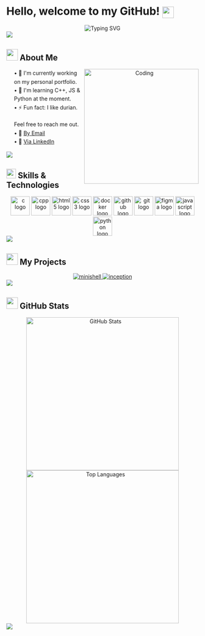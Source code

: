 # Hello, welcome to my GitHub! <img src="https://media.giphy.com/media/hvRJCLFzcasrR4ia7z/giphy.gif" width="30px" align="center">

<div align="center">
  <img src="https://readme-typing-svg.herokuapp.com?font=Fira+Code&pause=1000&color=F7F7F7&center=true&vCenter=true&width=435&lines=Full+Stack+Developer+In+Progress;Tech+Enthusiast;Continuous+Learner" alt="Typing SVG" />
</div>

<img src="https://user-images.githubusercontent.com/73097560/115834477-dbab4500-a447-11eb-908a-139a6edaec5c.gif">


## <img src="https://github.com/7oSkaaa/7oSkaaa/raw/main/Images/about_me.gif?raw=true" width="30"> About Me

<div align="center">
  <img align="right" alt="Coding" width="300" src="https://github.com/7oSkaaa/7oSkaaa/blob/main/Images/Software_Tools.gif">
  
  <p align="left" style="margin-left: 20px; line-height: 1.6;">
    • 🔭 I'm currently working on my personal portfolio.</br>
    • 🌱 I'm learning C++, JS & Python at the moment.</br>
    • ⚡ Fun fact: I like durian.</br></br>
    Feel free to reach me out.</br>
    • 📧 <a href="mailto:your.email@gmail.com">By Email</a></br>
    • 👔 <a href="https://www.linkedin.com/in/arthurbernard92/">Via LinkedIn</a></br>
  </p>
</div>

<img src="https://user-images.githubusercontent.com/73097560/115834477-dbab4500-a447-11eb-908a-139a6edaec5c.gif">

## <img src="https://media2.giphy.com/media/QssGEmpkyEOhBCb7e1/giphy.gif?cid=ecf05e47a0n3gi1bfqntqmob8g9aid1oyj2wr3ds3mg700bl&rid=giphy.gif" width="25"> Skills & Technologies

<div align="center">
  
  <img src="https://cdn.jsdelivr.net/gh/devicons/devicon/icons/c/c-original.svg" height="50" width="50" alt="c logo" />
 <img src="https://cdn.jsdelivr.net/gh/devicons/devicon/icons/cplusplus/cplusplus-original.svg" height="50" width="50" alt="cpp logo" />
  <img src="https://cdn.jsdelivr.net/gh/devicons/devicon/icons/html5/html5-original.svg" height="50" width="50" alt="html5 logo" />
  <img src="https://cdn.jsdelivr.net/gh/devicons/devicon/icons/css3/css3-original.svg" height="50" width="50" alt="css3 logo" />
  <img src="https://cdn.jsdelivr.net/gh/devicons/devicon/icons/docker/docker-original.svg" height="50" width="50" alt="docker logo" />
  <img src="https://cdn.jsdelivr.net/gh/devicons/devicon/icons/github/github-original.svg" height="50" width="50" alt="github logo" />
  <img src="https://cdn.jsdelivr.net/gh/devicons/devicon/icons/git/git-original.svg" height="50" width="50" alt="git logo" />
  <img src="https://cdn.jsdelivr.net/gh/devicons/devicon/icons/figma/figma-original.svg" height="50" width="50" alt="figma logo" />
  <img src="https://cdn.jsdelivr.net/gh/devicons/devicon/icons/javascript/javascript-original.svg" height="50" width="50" alt="javascript logo" />
  <img src="https://cdn.jsdelivr.net/gh/devicons/devicon/icons/python/python-original.svg" height="50" width="50" alt="python logo" />
  
</div>

<img src="https://user-images.githubusercontent.com/73097560/115834477-dbab4500-a447-11eb-908a-139a6edaec5c.gif">

## <img src="https://media.giphy.com/media/iY8CRBdQXODJSCERIr/giphy.gif" width="30"> My Projects

<div align="center">
  <a href="https://github.com/TuroTheReal/minishell">
    <img src="https://github-readme-stats.vercel.app/api/pin/?username=TuroTheReal&repo=minishell&theme=radical" alt="minishell" />
  </a>
  <a href="https://github.com/TuroTheReal/inception">
    <img src="https://github-readme-stats.vercel.app/api/pin/?username=TuroTheReal&repo=inception&theme=radical" alt="inception" />
  </a>
</div>

<img src="https://user-images.githubusercontent.com/73097560/115834477-dbab4500-a447-11eb-908a-139a6edaec5c.gif">

## <img src="https://media.giphy.com/media/cj87CxfRtrUifF3Ryk/giphy.gif" width="30"> GitHub Stats

<div align="center">
  <img src="https://github-readme-stats.vercel.app/api?username=TuroTheReal&show_icons=true&theme=radical" alt="GitHub Stats" height="400" />
  <img src="https://github-readme-stats.vercel.app/api/top-langs/?username=TuroTheReal&theme=radical" alt="Top Languages" height="400" />
</div>


<img src="https://user-images.githubusercontent.com/73097560/115834477-dbab4500-a447-11eb-908a-139a6edaec5c.gif">

